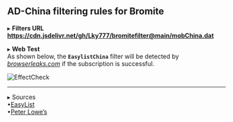 ## AD-China filtering rules for Bromite  

▸ **Filters URL**  
**https://cdn.jsdelivr.net/gh/Lky777/bromitefilter@main/mobChina.dat**  

▸ **Web Test**   
As shown below, the **`EasylistChina`** filter will be detected by _[browserleaks.com](https://www.browserleaks.com/proxy)_ if the subscription is successful.  

![EffectCheck](https://cdn.jsdelivr.net/gh/Lky777/resources@main/bromite/effectCheck1.jpg "Effect of Detection")  
___
▸ Sources  
•[EasyList](https://www.easylist.to/)  
•[Peter Lowe’s](https://pgl.yoyo.org/adservers/)
